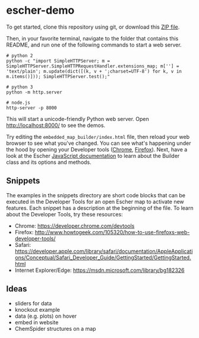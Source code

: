 escher-demo
===========

To get started, clone this repository using git, or download
this [ZIP file](https://github.com/escher/escher-demo/archive/master.zip).

Then, in your favorite terminal, navigate to the folder that contains this
README, and run one of the following commands to start a web server.

```shell
# python 2
python -c "import SimpleHTTPServer; m = SimpleHTTPServer.SimpleHTTPRequestHandler.extensions_map; m[''] = 'text/plain'; m.update(dict([(k, v + ';charset=UTF-8') for k, v in m.items()])); SimpleHTTPServer.test();"

# python 3
python -m http.server

# node.js
http-server -p 8000
```

This will start a unicode-friendly Python web
server. Open [http://localhost:8000/](http://localhost:8000/) to see the demos.

Try editing the `embedded_map_builder/index.html` file, then reload your web
browser to see what you've changed. You can see what's happening under the hood
by opening your Developer tools
([Chrome](https://developer.chrome.com/devtools),
[Firefox](https://developer.mozilla.org/en-US/docs/Tools)). Next, have a look at
the Escher [JavaScript documentation](http://escher.readthedocs.org/) to learn
about the Builder class and its options and methods.

Snippets
--------

The examples in the snippets directory are short code blocks that can be
executed in the Developer Tools for an open Escher map to activate new
features. Each snippet has a description at the beginning of the file. To learn
about the Developer Tools, try these resources:

- Chrome: https://developer.chrome.com/devtools
- Firefox: http://www.howtogeek.com/105320/how-to-use-firefoxs-web-developer-tools/
- Safari: https://developer.apple.com/library/safari/documentation/AppleApplications/Conceptual/Safari_Developer_Guide/GettingStarted/GettingStarted.html
- Internet Explorer/Edge: https://msdn.microsoft.com/library/bg182326

Ideas
-----

- sliders for data
- knockout example
- data (e.g. plots) on hover
- embed in website
- ChemSpider structures on a map
